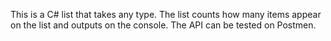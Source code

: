 This is a C# list that takes any type. The list counts how many items appear on the list and outputs on the console. The API can be tested on Postmen.
